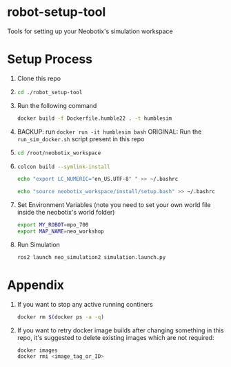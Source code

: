 # robot-setup-tool

Tools for setting up your Neobotix's simulation workspace

# Setup Process

1. Clone this repo

2. ```bash
   cd ./robot_setup-tool
   ```

3. Run the following command 
   ```bash
   docker build -f Dockerfile.humble22 . -t humblesim
   ```

4. BACKUP: run ```docker run -it humblesim bash```
   ORIGINAL: Run the ```run_sim_docker.sh``` script present in this repo

5. ```bash
   cd /root/neobotix_workspace
   ```

6. ```bash
   colcon build --symlink-install 

   echo "export LC_NUMERIC="en_US.UTF-8" " >> ~/.bashrc

   echo "source neobotix_workspace/install/setup.bash" >> ~/.bashrc
   ```

7. Set Environment Variables (note you need to set your own world file inside the neobotix's world folder)
   ```bash
   export MY_ROBOT=mpo_700
   export MAP_NAME=neo_workshop
   ```

8. Run Simulation
   ```bash
   ros2 launch neo_simulation2 simulation.launch.py
   ```

# Appendix

1. If you want to stop any active running continers
   ```bash
   docker rm $(docker ps -a -q)
   ```

2. If you want to retry docker image builds after changing something in this repo, it's suggested to delete existing images which are not required:
   ```bash
   docker images
   docker rmi <image_tag_or_ID>
   ```
